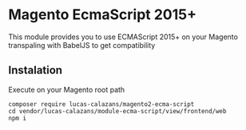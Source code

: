 # Magento EcmaScript 2015+

This module provides you to use ECMAScript 2015+ on your Magento transpaling with BabelJS to get compatibility

## Instalation

Execute on your Magento root path

```
composer require lucas-calazans/magento2-ecma-script
cd vendor/lucas-calazans/module-ecma-script/view/frontend/web
npm i
```